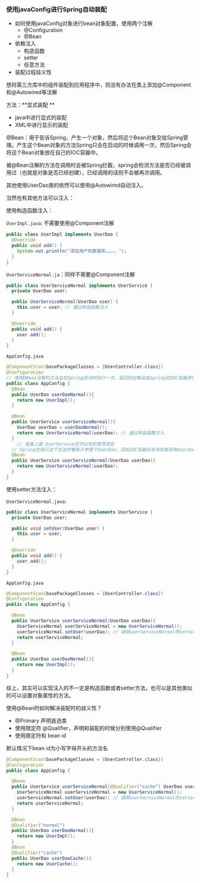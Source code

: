 ### 使用javaConfig进行Spring自动装配

* 如何使用javaConfig对象进行bean对象配置，使用两个注解
  * @Configuration
  * @Bean
* 依赖注入
  * 构造函数
  * setter
  * 任意方法
* 装配过程歧义性

想将第三方库中的组件装配到应用程序中，则没有办法在类上添加@Component和@Autowired等注解

方法：**显式装配 **

* java中进行显式的装配
* XML中进行显示的装配



@Bean：用于告诉Spring，产生一个对象，然后将这个Bean对象交给Spring管理。产生这个Bean对象的方法Spring只会在启动的时候调用一次，然后Spring会将这个Bean对象放在自己的IOC容器中。

被@Bean注解的方法在调用时会被Spring拦截，spring会检测方法是否已经被调用过（也就是对象是否已经创建），已经调用的话则不会被再次调用。



其他使用UserDao类的依然可以使用@Autowired自动注入。

当然也有其他方法可以注入：

使用构造函数注入：

`UserImpl.java`: 不需要使用@Component注解

```java
public class UserImpl implements UserDao {
  @Override
  public void add() {
    System.out.println("添加用户到数据库。。。。。");
  }
}
```

`UserServiceNormal.ja`：同样不需要@Component注解

```java
public class UserServiceNormal implements UserService {
  private UserDao user;

  public UserServiceNormal(UserDao user) {
    this.user = user; // 通过构造函数注入
  }

  @Override
  public void add() {
    user.add();
  }
}
```

`AppConfig.java`

```java
@ComponentScan(basePackageClasses = {UserController.class})
@Configuration
// 使用@Bean注解的方法会在Spring启动时执行一次，返回的对象会由Spring的IOC容器进行管理
public class AppConfig {
  @Bean
  public UserDao userDaoNormal(){
    return new UserImpl();
  }

  @Bean
  public UserService userServiceNormal(){
    UserDao userDao = userDaoNormal();
    return new UserServiceNormal(userDao); // 通过构造函数注入
  }
	// 或者上面 UserService还可以写的更简洁些
  // Spring在执行这个方法时看到入参是个UserDao，回去IOC容器总去寻找是否有UserDao，有的话自动传入
  @Bean
  public UserService userServiceNormal(UserDao userDao){
    return new UserServiceNormal(userDao);
  }
}
```

使用setter方法注入：

`UserServiceNormal.java`:

```java
public class UserServiceNormal implements UserService {
  private UserDao user;

  public void setUser(UserDao user) {
    this.user = user;
  }

  @Override
  public void add() {
    user.add();
  }
}
```



`AppConfig.java`

```java
@ComponentScan(basePackageClasses = {UserController.class})
@Configuration
public class AppConfig {

  @Bean
  public UserService userServiceNormal(UserDao userDao){
    UserServiceNormal userServiceNormal = new UserServiceNormal();
    userServiceNormal.setUser(userDao); // 调用userServiceNormal的setter方法，将userDao注入进去
    return userServiceNormal;
  }

  @Bean
  public UserDao userDaoNormal(){
    return new UserImpl();
  }
}
```



综上，其实可以实现注入的不一定是构造函数或者setter方法，也可以是其他类似的可以设置对象属性的方法。



使用@Bean时如何解决装配时的歧义性？

* @Primary 声明首选类
* 使用限定符 @Qualifier，声明和装配的时候分别使用@Qualifier
* 使用限定符和 bean id

默认情况下bean id为小写字母开头的方法名

```java
@ComponentScan(basePackageClasses = {UserController.class})
@Configuration
public class AppConfig {

  @Bean
  public UserService userServiceNormal(@Qualifier("cache") UserDao userDao){
    UserServiceNormal userServiceNormal = new UserServiceNormal();
    userServiceNormal.setUser(userDao); // 调用userServiceNormal的setter方法，将userDao注入进去
    return userServiceNormal;
  }

  @Bean
  @Qualifier("normal")
  public UserDao userDaoNormal(){
    return new UserImpl();
  }
  @Bean
  @Qualifier("cache")
  public UserDao userDaoCache(){
    return new UserCache();
  }
}
```



